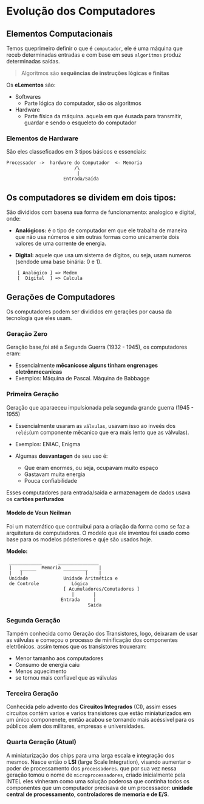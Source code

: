 # Evolução dos Computadores

## Elementos Computacionais

Temos queprimeiro definir o que é `computador`, ele é uma máquina que receb determinadas entradas e com base em seus `algoritmos` produz determinadas saídas.

>  Algoritmos são **sequências de instruções lógicas e finitas**

Os **eLementos** são:

- Softwares
    - Parte lógica do computador, são os algoritmos
- Hardware
    - Parte física da máquina. aquela em que éusada para transmitir, guardar e sendo o esqueleto do computador


### Elementos de Hardware
São eles classeficados em 3 tipos básicos e essenciais:
```
Processador ->  hardware do Computador  <- Memoria
                         /\
                          |
                     Entrada/Saída
```

## Os computadores se dividem em dois tipos:
São divididos com basena sua forma de funcionamento: analogico e digital, onde:

- **Analógicos:** é o tipo de computador em que ele trabalha de maneira que não usa números e sim outras formas como  unicamente dois valores de uma corrente de energia.

- **Digital:** aquele que usa um sistema de dígitos, ou seja, usam numeros (sendode uma base binária: 0 e 1).

```
    [ Analógico ] => Medem 
    [  Digital  ] => Calcula
```

## Gerações de Computadores
Os computadores  podem ser divididos em gerações por causa da tecnologia que eles usam.

### Geração Zero
Geração base,foi até a Segunda Guerra (1932 - 1945), os computadores eram:
- Essencialmente **mêcanicose alguns tinham engrenages eletrônmecanicas**
- Exemplos: Máquina de Pascal. Máquina de Babbagge

### Primeira Geração
Geração que aparaeceu impulsionada pela segunda grande guerra (1945 - 1955)
- Essencialmente usaram as `válvulas`, usavam isso ao inveés dos `relés`(um componente mêcanico que era mais lento que as válvulas).

- Exemplos: ENIAC, Enigma       
- Algumas **desvantagen** de seu uso é: 
    - Que eram enormes, ou seja, ocupavam muito espaço
    - Gastavam muita energia
    - Pouca confiabilidade

Esses computadores para entrada/saida e armazenagem de dados usava os **cartões perfurados**

#### Modelo de Voun Neilman
Foi um matemático que contruibui para a criação da forma como se faz a arquitetura de computadores. O modelo que ele inventou foi usado como base para os modelos pósteriores e quje são usados hoje.

__Modelo:__ 
```
 ____________      _______________     
 |   ______  Memoria _________    |
 |   |                       |    |
 Unidade             Unidade Aritmética e
 de Controle            Lógica  
                     [ Acumuladores/Comutadores ]
                        |       |
                    Entrada     |
                              Saída  
```

### Segunda Geração
Tampém conhecida como Geração dos Transistores, logo, deixaram de usar as válvulas e começou o processo de minificação dos componentes eletrônicos.
assim temos que os transistores trouxeram:
- Menor tamanho aos computadores
- Consumo de energia caiu
- Menos aquecimento
- se tornou mais confiavel que as válvulas
            
### Terceira Geração 
Conhecida pelo advento dos **Circuitos Integrados** (CI), assim esses circuitos contém varios e varios transistores que estão miniaturizados em um único componenete, emtão acabou se tornando mais acéssivel para os públicos alem dos militares, empresas e universidades.

### Quarta Geração (Atual)
A miniaturização dos chips para uma larga escala e integração dos mesmos. Nasce então o **LSI** (large Scale Integration), visando aumentar o poder de processamento dos `processadores`.
que por sua vez nessa geração tomou o nome de `microprocessadores`, criado inicialmente pela INTEL  eles vinheram como uma solução poderosa que continha todos os componentes que um computador precisava de um processador: **unidade central de processamento**, **controladores de memoria e de E/S**.   


